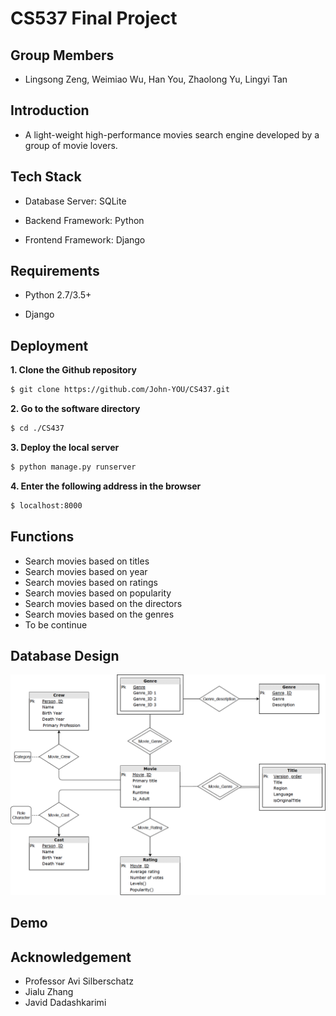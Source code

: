 # CS537 Final Project

## Group Members
* Lingsong Zeng, Weimiao Wu, Han You, Zhaolong Yu, Lingyi Tan 

## Introduction
* A light-weight high-performance movies search engine developed by a group of movie lovers.

## Tech Stack
* Database Server: SQLite

* Backend Framework: Python

* Frontend Framework: Django

## Requirements
* Python 2.7/3.5+

* Django

## Deployment
**1. Clone the Github repository**
```bash
$ git clone https://github.com/John-YOU/CS437.git
```

**2. Go to the software directory**
```bash
$ cd ./CS437
```

**3. Deploy the local server**
```bash
$ python manage.py runserver
```
**4. Enter the following address in the browser**
```bash
$ localhost:8000
```
## Functions

* Search movies based on titles
* Search movies based on year
* Search movies based on ratings 
* Search movies based on popularity
* Search movies based on the directors
* Search movies based on the genres
* To be continue

## Database Design
<img src="./ER_model.png" width="700">

## Demo

## Acknowledgement
* Professor Avi Silberschatz
* Jialu Zhang
* Javid Dadashkarimi

